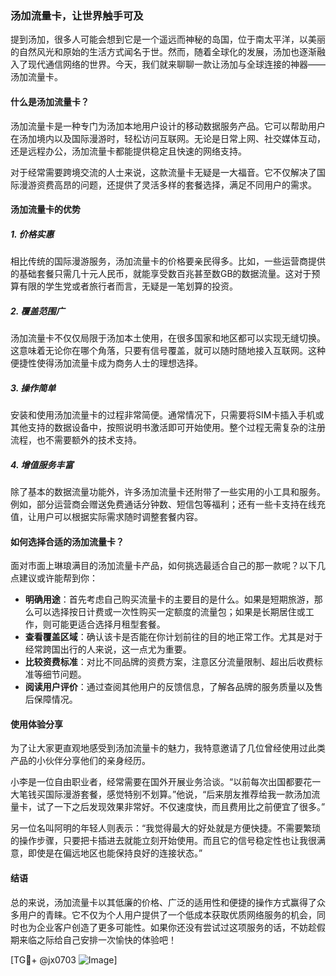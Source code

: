 ### 汤加流量卡，让世界触手可及

提到汤加，很多人可能会想到它是一个遥远而神秘的岛国，位于南太平洋，以美丽的自然风光和原始的生活方式闻名于世。然而，随着全球化的发展，汤加也逐渐融入了现代通信网络的世界。今天，我们就来聊聊一款让汤加与全球连接的神器——汤加流量卡。

#### 什么是汤加流量卡？

汤加流量卡是一种专门为汤加本地用户设计的移动数据服务产品。它可以帮助用户在汤加境内以及国际漫游时，轻松访问互联网。无论是日常上网、社交媒体互动，还是远程办公，汤加流量卡都能提供稳定且快速的网络支持。

对于经常需要跨境交流的人士来说，这款流量卡无疑是一大福音。它不仅解决了国际漫游资费高昂的问题，还提供了灵活多样的套餐选择，满足不同用户的需求。

#### 汤加流量卡的优势

##### 1. **价格实惠**
相比传统的国际漫游服务，汤加流量卡的价格要亲民得多。比如，一些运营商提供的基础套餐只需几十元人民币，就能享受数百兆甚至数GB的数据流量。这对于预算有限的学生党或者旅行者而言，无疑是一笔划算的投资。

##### 2. **覆盖范围广**
汤加流量卡不仅仅局限于汤加本土使用，在很多国家和地区都可以实现无缝切换。这意味着无论你在哪个角落，只要有信号覆盖，就可以随时随地接入互联网。这种便捷性使得汤加流量卡成为商务人士的理想选择。

##### 3. **操作简单**
安装和使用汤加流量卡的过程非常简便。通常情况下，只需要将SIM卡插入手机或其他支持的数据设备中，按照说明书激活即可开始使用。整个过程无需复杂的注册流程，也不需要额外的技术支持。

##### 4. **增值服务丰富**
除了基本的数据流量功能外，许多汤加流量卡还附带了一些实用的小工具和服务。例如，部分运营商会赠送免费通话分钟数、短信包等福利；还有一些卡支持在线充值，让用户可以根据实际需求随时调整套餐内容。

#### 如何选择合适的汤加流量卡？

面对市面上琳琅满目的汤加流量卡产品，如何挑选最适合自己的那一款呢？以下几点建议或许能帮到你：

- **明确用途**：首先考虑自己购买流量卡的主要目的是什么。如果是短期旅游，那么可以选择按日计费或一次性购买一定额度的流量包；如果是长期居住或工作，则可能更适合选择月租型套餐。
- **查看覆盖区域**：确认该卡是否能在你计划前往的目的地正常工作。尤其是对于经常跨国出行的人来说，这一点尤为重要。
- **比较资费标准**：对比不同品牌的资费方案，注意区分流量限制、超出后收费标准等细节问题。
- **阅读用户评价**：通过查阅其他用户的反馈信息，了解各品牌的服务质量以及售后保障情况。

#### 使用体验分享

为了让大家更直观地感受到汤加流量卡的魅力，我特意邀请了几位曾经使用过此类产品的小伙伴分享他们的亲身经历。

小李是一位自由职业者，经常需要在国外开展业务洽谈。“以前每次出国都要花一大笔钱买国际漫游套餐，感觉特别不划算。”他说，“后来朋友推荐给我一款汤加流量卡，试了一下之后发现效果非常好。不仅速度快，而且费用比之前便宜了很多。”

另一位名叫阿明的年轻人则表示：“我觉得最大的好处就是方便快捷。不需要繁琐的操作步骤，只要把卡插进去就能立刻开始使用。而且它的信号稳定性也让我很满意，即使是在偏远地区也能保持良好的连接状态。”

#### 结语

总的来说，汤加流量卡以其低廉的价格、广泛的适用性和便捷的操作方式赢得了众多用户的青睐。它不仅为个人用户提供了一个低成本获取优质网络服务的机会，同时也为企业客户创造了更多可能性。如果你还没有尝试过这项服务的话，不妨趁假期来临之际给自己安排一次愉快的体验吧！

[TG💪+ @jx0703 ![Image](https://github.com/user-attachments/assets/dbca1d08-cadb-493c-b0ec-ad6f7a83f270)]
